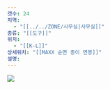 ```yaml
---
갯수: 24
지역:
  - "[[../../ZONE/사무실|사무실]]"
종류: "[[도구]]"
위치:
  - "[[K-L]]"
상세위치: "[[MAXX 순면 종이 면봉]]"
설명:
---
```




![](http://192.168.50.22/devices/241116_IMG_0004.jpg)